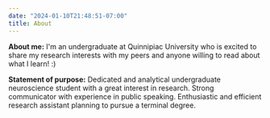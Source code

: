 ```yaml
---
date: "2024-01-10T21:48:51-07:00"
title: About
---
```


**About me:** I'm an undergraduate at Quinnipiac University who is excited to share my research interests with my peers and anyone willing to read about what I learn! :)

**Statement of purpose:** Dedicated and analytical undergraduate neuroscience student with a great interest in research. Strong communicator with experience in public speaking. Enthusiastic and efficient research assistant planning to pursue a terminal degree.